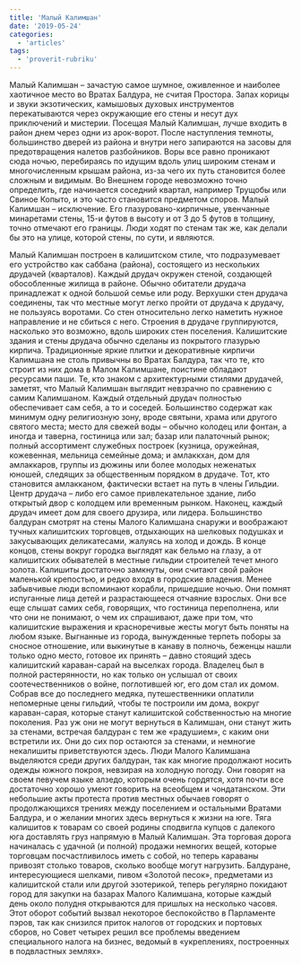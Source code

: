 ```yaml
---
title: 'Малый Калимшан'
date: '2019-05-24'
categories:
  - 'articles'
tags:
  - 'proverit-rubriku'
---
```


Малый Калимшан – зачастую самое шумное, оживленное и наиболее хаотичное место во Вратах Балдура, не считая Простора. Запах корицы и звуки экзотических, камышовых духовых инструментов перекатываются через окружающие его стены и несут дух приключений и мистерии. Посещая Малый Калимшан, лучше входить в район днем через одни из арок-ворот. После наступления темноты, большинство дверей из района и внутри него запираются на засовы для предотвращения налетов разбойников. Воры все равно проникают сюда ночью, перебираясь по идущим вдоль улиц широким стенам и многочисленным крышам района, из-за чего их путь становится более сложным и видимым. Во Внешнем городе невозможно точно определить, где начинается соседний квартал, например Трущобы или Свиное Копыто, и это часто становится предметом споров. Малый Калимшан – исключение. Его глазуровано-кирпичные, увенчанные минаретами стены, 15-и футов в высоту и от 3 до 5 футов в толщину, точно отмечают его границы. Люди ходят по стенам так же, как делали бы это на улице, которой стены, по сути, и являются.

Малый Калимшан построен в калишитском стиле, что подразумевает его устройство как саббана (района), состоящего из нескольких друдачей (кварталов). Каждый друдач окружен стеной, создающей обособленные жилища в районе. Обычно обитатели друдача принадлежат к одной большой семье или роду. Верхушки стен друдача соединены, так что местные могут легко пройти от друдача к друдачу, не пользуясь воротами. Со стен относительно легко наметить нужное направление и не сбиться с него. Строения в друдаче группируются, насколько это возможно, вдоль широких стен поселения. Калишитские здания и стены друдача обычно сделаны из покрытого глазурью кирпича. Традиционные яркие плитки и декоративные кирпичи Калимшана не столь привычны во Вратах Балдура, так что те, кто строит из них дома в Малом Калимшане, поистине обладают ресурсами паши. Те, кто знаком с архитектурными стилями друдачей, заметят, что Малый Калимшан выглядит невзрачно по сравнению с самим Калимшаном. Каждый отдельный друдач полностью обеспечивает сам себя, а то и соседей. Большинство содержат как минимум одну религиозную зону, вроде святыни, храма или другого святого места; место для свежей воды – обычно колодец или фонтан, а иногда и таверна, гостиница или зал; базар или палаточный рынок; полный ассортимент служебных построек (кузница, оружейная, кожевенная, мельница семейные дома; и амлаккхан, дом для амлаккаров, группы из дюжины или более молодых неженатых юношей, следящих за общественным порядком в друдаче. Тот, кто становится амлакканом, фактически встает на путь в члены Гильдии. Центр друдача – либо его самое привлекательное здание, либо открытый двор с колодцем или временным рынком. Наконец, каждый друдач имеет дом для своего друзира, или лидера. Большинство балдуран смотрят на стены Малого Калимшана снаружи и воображают тучных калишитских торговцев, отдыхающих на шелковых подушках и закусывающих деликатесами, жалуясь на холод и дождь. В конце концов, стены вокруг городка выглядят как бельмо на глазу, а от калишитских обывателей в местные гильдии строителей течет много золота. Калишиты достаточно замкнуты, они считают свой район маленькой крепостью, и редко входя в городские владения. Менее забывчивые люди вспоминают корабли, пришедшие ночью. Они помнят испуганные лица детей и разрастающееся отчаяние взрослых. Они все еще слышат самих себя, говорящих, что гостиница переполнена, или что они не понимают, о чем их спрашивают, даже при том, что калишитские выражения и красноречивые жесты могут быть поняты на любом языке. Выгнанные из города, вынужденные терпеть поборы за сносное отношение, или выкинутые в канаву в полночь, беженцы нашли только одно место, готовое их принять – давно стоящий здесь калишитский караван-сарай на выселках города. Владелец был в полной растерянности, но как только он услышал от своих соотечественников о войне, поглотившей юг, его дом стал их домом. Собрав все до последнего медяка, путешественники оплатили непомерные цены гильдий, чтобы те построили им дома, вокруг караван-сарая, которые станут калишитской собственностью на многие поколения. Раз уж они не могут вернуться в Калимшан, они станут жить за стенами, встречая балдуран с тем же «радушием», с каким они встретили их. Они до сих пор остаются за стенами, и немногие некалишиты приветствуются здесь. Люди Малого Калимшана выделяются среди других балдуран, так как многие продолжают носить одежды южного покроя, невзирая на холодную погоду. Они говорят на своем певучем языке алзедо, которым очень гордятся, хотя почти все достаточно хорошо умеют говорить на всеобщем и чондатанском. Эти небольшие акты протеста против местных обычаев говорят о продолжающихся трениях между поселением и остальными Вратами Балдура, и о желании многих здесь вернуться к жизни на юге. Тяга калишитов к товарам со своей родины сподвигла купцов с далекого юга доставлять груз напрямую в Малый Калимшан. Эта торговая дорога начиналась с удачной (и полной) продажи немногих вещей, которые торговцам посчастливилось иметь с собой, но теперь караваны привозят столько товаров, сколько вообще могут нагрузить. Балдуране, интересующиеся шелками, пивом «Золотой песок», предметами из калишитской стали или другой эзотерикой, теперь регулярно покидают город для закупки на базарах Малого Калимшана, которые каждый день около полудня открываются для пришлых на несколько часовя. Этот оборот событий вызвал некоторое беспокойство в Парламенте пэров, так как снизился приток налогов от городских и портовых сборов, но Совет четырех решил все проблемы введением специального налога на бизнес, ведомый в «укреплениях, построенных в подвластных землях».
